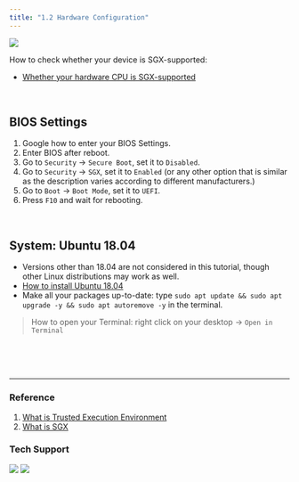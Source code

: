```yaml
---
title: "1.2 Hardware Configuration"
---
```


![](https://imgur.com/yhzVlUs.png)

How to check whether your device is SGX-supported:

- [Whether your hardware CPU is SGX-supported](https://forum.phala.network/t/how-to-check-whether-your-cpu-is-sgx-supported/1252)

<br>

## BIOS Settings

1. Google how to enter your BIOS Settings.
2. Enter BIOS after reboot.
3. Go to `Security` -> `Secure Boot`, set it to `Disabled`.
4. Go to `Security` -> `SGX`, set it to `Enabled` (or any other option that is similar as the description varies according to different manufacturers.)
5. Go to `Boot` -> `Boot Mode`, set it to `UEFI`.
6. Press `F10` and wait for rebooting.

<br>

## System: Ubuntu 18.04

- Versions other than 18.04 are not considered in this tutorial, though other Linux distributions may work as well.
- [How to install Ubuntu 18.04](https://phoenixnap.com/kb/how-to-install-ubuntu-18-04)
- Make all your packages up-to-date: type `sudo apt update && sudo apt upgrade -y && sudo apt autoremove -y` in the terminal.

> How to open your Terminal: right click on your desktop → `Open in Terminal`

<br>
<br>
<br>

---

### Reference

1. [What is Trusted Execution Environment](https://www.trustonic.com/technical-articles/what-is-a-trusted-execution-environment-tee/)
2. [What is SGX](https://software.intel.com/content/www/us/en/develop/topics/software-guard-extensions.html)

### Tech Support

[![](https://img.shields.io/discord/697726436211163147?label=Phala%20Discord)](https://discord.gg/zzhfUjU) [![](https://img.shields.io/badge/Join-Telegram-blue)](https://t.me/phalaminer)
